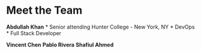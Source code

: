 # Meet the Team

__Abdullah Khan__
    * Senior attending Hunter College -  New York, NY
    * DevOps
    * Full Stack Developer


__Vincent Chen__
__Pablo Rivera__
__Shafiul Ahmed__
